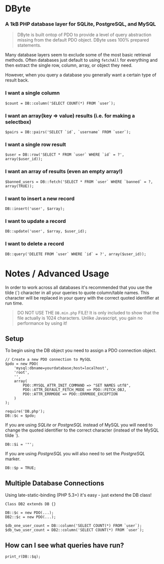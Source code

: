 # DByte

### A 1kB PHP database layer for SQLite, PostgreSQL, and MySQL

> DByte is built ontop of PDO to provide a level of query abstraction missing
> from the default PDO object. DByte uses 100% prepared statements.

Many database layers seem to exclude some of the most basic retrieval methods.
Often databases just default to using `fetchAll` for everything and then extract
the single row, column, array, or object they need.

However, when you query a database you generally want a certain type of result back.

### I want a single column

	$count = DB::column('SELECT COUNT(*) FROM `user`);

### I want an array(key => value) results (i.e. for making a selectbox)

	$pairs = DB::pairs('SELECT `id`, `username` FROM `user`);

### I want a single row result

	$user = DB::row('SELECT * FROM `user` WHERE `id` = ?', array($user_id));

### I want an array of results (even an empty array!)

	$banned_users = DB::fetch('SELECT * FROM `user` WHERE `banned` = ?, array(TRUE));

### I want to insert a new record

	DB::insert('user', $array);

### I want to update a record

	DB::update('user', $array, $user_id);

### I want to delete a record

	DB::query('DELETE FROM `user` WHERE `id` = ?', array($user_id));

# Notes / Advanced Usage

In order to work across all databases it's recommended that you use the tilde
(\`) character in all your queries to quote column/table names. This character
will be replaced in your query with the correct quoted identifier at run time.

> DO NOT USE THE `DB.min.php` FILE! It is only included to show that the file
> actually is 1024 characters. Unlike Javascript, you gain no performance by using it!

## Setup

To begin using the DB object you need to assign a PDO connection object.

	// Create a new PDO connection to MySQL
	$pdo = new PDO(
		'mysql:dbname=yourdatabase;host=localhost',
		'root',
		'',
		array(
			PDO::MYSQL_ATTR_INIT_COMMAND => "SET NAMES utf8",
			PDO::ATTR_DEFAULT_FETCH_MODE => PDO::FETCH_OBJ,
			PDO::ATTR_ERRMODE => PDO::ERRMODE_EXCEPTION
		)
	);

	require('DB.php');
	DB::$c = $pdo;

If you are using *SQLite* or *PostgreSQL* instead of MySQL you will need to change
the quoted identifier to the correct character (instead of the MySQL tilde \`).

	DB::$i = '"';

If you are using *PostgreSQL* you will also need to set the *PostgreSQL* marker.

	DB::$p = TRUE;

## Multiple Database Connections

Using late-static-binding (PHP 5.3+) it's easy - just extend the DB class!

	Class DB2 extends DB {}

	DB::$c = new PDO(...);
	DB2::$c = new PDO(...);

	$db_one_user_count = DB::column('SELECT COUNT(*) FROM `user`);
	$db_two_user_count = DB2::column('SELECT COUNT(*) FROM `user`);

## How can I see what queries have run?

	print_r(DB::$q);
